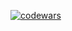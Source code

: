 <!-- ![alt text](https://i.imgur.com/I5WdGEV.png) -->
<!-- ![alt text](https://github.com/KegsZooL/GIFS/blob/main/1.gif) -->
<!-- ![alt text](https://github.com/KegsZooL/GIFS/blob/main/2.gif) -->
<!-- ![alt text](https://github.com/KegsZooL/GIFS/blob/main/3.gif) -->
<!-- ![alt text](https://github.com/KegsZooL/GIFS/blob/main/4.gif) -->
<!-- ![alt text](https://github.com/KegsZooL/GIFS/blob/main/5.gif) -->

[![codewars](https://www.codewars.com/users/KegsZool/badges/large)](https://www.codewars.com/users/KegsZool)
